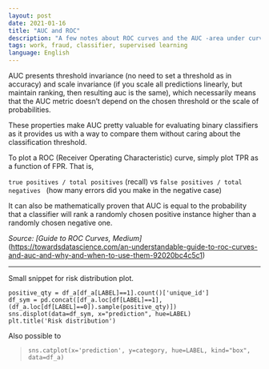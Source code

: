 ```yaml
---
layout: post
date: 2021-01-16
title: "AUC and ROC"
description: "A few notes about ROC curves and the AUC -area under curve- metric."
tags: work, fraud, classifier, supervised learning
language: English
---
```

AUC presents threshold invariance (no need to set a threshold as in accuracy) and scale invariance (if you scale all predictions linearly, but maintain ranking, then resulting auc is the same), which necessarily means that the AUC metric doesn’t depend on the chosen threshold or the scale of probabilities.

These properties make AUC pretty valuable for evaluating binary classifiers as it provides us with a way to compare them without caring about the classification threshold.

To plot a ROC (Receiver Operating Characteristic) curve, simply plot TPR as a function of FPR. That is, 

` true positives / total positives ` (recall) vs `false positives / total negatives ` (how many errors did you make in the negative case)

It can also be mathematically proven that AUC is equal to the probability that a classifier will rank a randomly chosen positive instance higher than a randomly chosen negative one.


*Source: [Guide to ROC Curves, Medium]*(https://towardsdatascience.com/an-understandable-guide-to-roc-curves-and-auc-and-why-and-when-to-use-them-92020bc4c5c1)

---

Small snippet for risk distribution plot.

```
positive_qty = df_a[df_a[LABEL]==1].count()['unique_id']
df_sym = pd.concat([df_a.loc[df[LABEL]==1], (df_a.loc[df[LABEL]==0]).sample(positive_qty)])
sns.displot(data=df_sym, x="prediction", hue=LABEL)
plt.title('Risk distribution')
```

Also possible to

> `sns.catplot(x='prediction', y=category, hue=LABEL, kind="box", data=df_a)`
